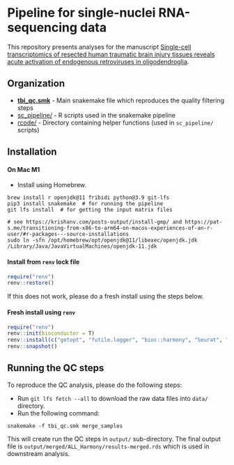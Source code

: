# Pipeline for single-nuclei RNA-sequencing data 

This repository presents analyses for the manuscript
[Single-cell transcriptomics of resected human traumatic brain injury tissues reveals acute activation of endogenous retroviruses in oligodendroglia](https://www.biorxiv.org/content/10.1101/2022.09.07.506982v1).

## Organization 
- [**tbi_qc.smk**](./tbi_qc.smk) - Main snakemake file which reproduces the quality filtering steps
- [sc_pipeline/](./sc_pipeline/) - R scripts used in the snakemake pipeline
- [rcode/](./rcode/) - Directory containing helper functions (used in `sc_pipeline/` scripts)


## Installation
#### On Mac M1 
- Install using Homebrew.
```shell
brew install r openjdk@11 fribidi python@3.9 git-lfs
pip3 install snakemake  # for running the pipeline 
git lfs install  # for getting the input matrix files

# see https://krishanv.com/posts-output/install-gmp/ and https://pat-s.me/transitioning-from-x86-to-arm64-on-macos-experiences-of-an-r-user/#r-packages---source-installations 
sudo ln -sfn /opt/homebrew/opt/openjdk@11/libexec/openjdk.jdk /Library/Java/JavaVirtualMachines/openjdk-11.jdk
```


#### Install from `renv` lock file 
```R
require("renv")
renv::restore()
```
If this does not work, please do a fresh install using the steps below. 
#### Fresh install using `renv`
```R 
require("renv")
renv::init(bioconductor = T)
renv::install(c("getopt", "futile.logger", "bioc::harmony", "Seurat", "bioc::monocle", "bioc::scater", "bioc::clusterProfiler", "bioc::simpleSingleCell", "ellipse"))
renv::snapshot()
```

## Running the QC steps

To reproduce the QC analysis, please do the following steps: 

- Run `git lfs fetch --all` to download the raw data files into `data/` directory.
- Run the following command: 

```shell 
snakemake -f tbi_qc.smk merge_samples 
``` 
This will create run the QC steps in `output/` sub-directory. The final output file is `output/merged/ALL_Harmony/results-merged.rds` which is used in downstream analysis.

